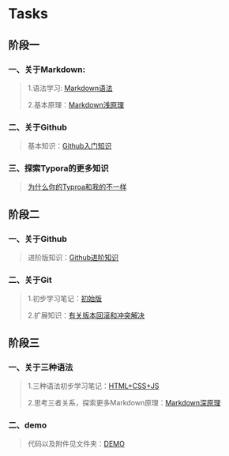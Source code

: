 # Tasks
## 阶段一
### 一、关于Markdown:
> 1.语法学习: [Markdown语法](Markdown.md)
> 
> 2.基本原理：[Markdown浅原理](Markdown2.md)
### 二、关于Github
> 基本知识：[Github入门知识](Github.md)
### 三、探索Typora的更多知识
> [为什么你的Typroa和我的不一样](Typora.md)
## 阶段二
### 一、关于Github
> 进阶版知识：[Github进阶知识](Github2.md)
### 二、关于Git
> 1.初步学习笔记：[初始版](Git.md)
> 
> 2.扩展知识：[有关版本回滚和冲突解决](Git2.md)
## 阶段三
### 一、关于三种语法
> 1.三种语法初步学习笔记：[HTML+CSS+JS](HTML+CSS+JS.md)
> 
> 2.思考三者关系，探索更多Markdown原理：[Markdown深原理](Markdown3.md)
### 二、demo
> 代码以及附件见文件夹：[DEMO](Gdemo)
